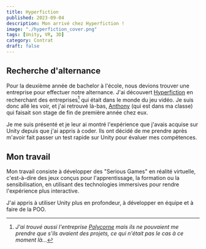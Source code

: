 ```yaml
---
title: Hyperfiction
published: 2023-09-04
description: Mon arrivé chez Hyperfiction !
image: "./hyperfiction_cover.png"
tags: [Unity, VR, 3D]
category: Contrat
draft: false
---
```


<!-- # Hyperfiction -->

## Recherche d'alternance

Pour la deuxième année de bachelor à l'école, nous devions trouver une entreprise pour effectuer notre alternance.
J'ai découvert [Hyperfiction](https://www.hyperfiction.fr) en recherchant des entreprises[^1] qui était dans le monde du jeu vidéo.
Je suis donc allé les voir, et j'ai retrouvé là-bas, [Anthony](https://github.com/anthony74742) (qui est dans ma classe) qui faisait son stage de fin de première année chez eux.

Je me suis présenté et je leur ai montré l'expérience que j'avais acquise sur Unity depuis que j'ai appris à coder. Ils ont décidé de me prendre après m'avoir fait passer un test rapide sur Unity pour évaluer mes compétences.

## Mon travail

Mon travail consiste à développer des "Serious Games" en réalité virtuelle, c'est-à-dire des jeux conçus pour l'apprentissage, la formation ou la sensibilisation, en utilisant des technologies immersives pour rendre l'expérience plus interactive.

J'ai appris à utiliser Unity plus en profondeur, à développer en équipe et à faire de la POO.

[^1]: *J'ai trouvé aussi l'entreprise [Polycorne](https://polycorne.fr/fr/) mais ils ne pouvaient me prendre que s'ils avaient des projets, ce qui n'était pas le cas à ce moment là...*
